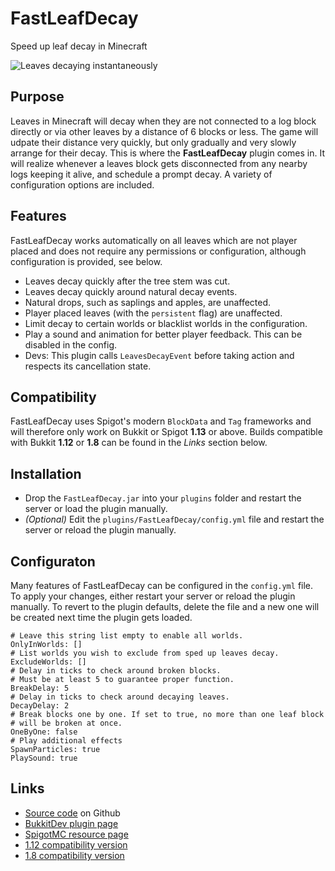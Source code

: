 # FastLeafDecay
Speed up leaf decay in Minecraft

![Leaves decaying instantaneously](https://i.imgur.com/d56fuXl.gif)

## Purpose
Leaves in Minecraft will decay when they are not connected to a log block directly or via other leaves by a distance of 6 blocks or less. The game will udpate their distance very quickly, but only gradually and very slowly arrange for their decay. This is where the **FastLeafDecay** plugin comes in. It will realize whenever a leaves block gets disconnected from any nearby logs keeping it alive, and schedule a prompt decay. A variety of configuration options are included.

## Features
FastLeafDecay works automatically on all leaves which are not player placed and does not require any permissions or configuration, although configuration is provided, see below.
- Leaves decay quickly after the tree stem was cut.
- Leaves decay quickly around natural decay events.
- Natural drops, such as saplings and apples, are unaffected.
- Player placed leaves (with the `persistent` flag) are unaffected.
- Limit decay to certain worlds or blacklist worlds in the configuration.
- Play a sound and animation for better player feedback. This can be disabled in the config.
- Devs: This plugin calls `LeavesDecayEvent` before taking action and respects its cancellation state.

## Compatibility
FastLeafDecay uses Spigot's modern `BlockData` and `Tag` frameworks and will therefore only work on Bukkit or Spigot **1.13** or above.
Builds compatible with Bukkit **1.12** or **1.8** can be found in the *Links* section below.

## Installation
- Drop the `FastLeafDecay.jar` into your `plugins` folder and restart the server or load the plugin manually.
- *(Optional)* Edit the `plugins/FastLeafDecay/config.yml` file and restart the server or reload the plugin manually.

## Configuraton
Many features of FastLeafDecay can be configured in the `config.yml` file. To apply your changes, either restart your server or reload the plugin manually. To revert to the plugin defaults, delete the file and a new one will be created next time the plugin gets loaded.
```
# Leave this string list empty to enable all worlds.
OnlyInWorlds: []
# List worlds you wish to exclude from sped up leaves decay.
ExcludeWorlds: []
# Delay in ticks to check around broken blocks.
# Must be at least 5 to guarantee proper function.
BreakDelay: 5
# Delay in ticks to check around decaying leaves.
DecayDelay: 2
# Break blocks one by one. If set to true, no more than one leaf block
# will be broken at once.
OneByOne: false
# Play additional effects
SpawnParticles: true
PlaySound: true
```

## Links
- [Source code](https://github.com/StarTux/FastLeafDecay) on Github
- [BukkitDev plugin page](https://dev.bukkit.org/projects/fastleafdecay)
- [SpigotMC resource page](https://www.spigotmc.org/resources/fastleafdecay.60237/)
- [1.12 compatibility version](https://github.com/StarTux/FastLeafDecay/releases/tag/1.12-compat-1.0)
- [1.8 compatibility version](https://github.com/StarTux/FastLeafDecay/releases/tag/1.8-compat-1.0)
